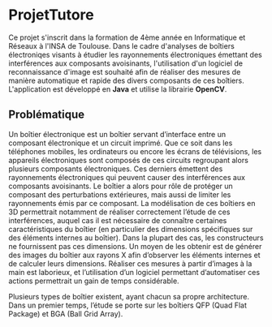 # ProjetTutore

Ce projet s'inscrit dans la formation de 4ème année en Informatique et Réseaux  à l'INSA de Toulouse. Dans le cadre d'analyses de boîtiers électroniqes visants à étudier les rayonnements électroniques émettant des interférences aux composants avoisinants, l'utilisation d'un logiciel de reconnaissance d'image est souhaité afin de réaliser des mesures de manière automatique et rapide des divers composants de ces boîtiers. L'application est développé en __Java__ et utilise la librairie __OpenCV__.

## Problématique

Un boîtier électronique est un boîtier servant d’interface entre un composant électronique et un circuit imprimé. Que ce soit dans les téléphones mobiles, les ordinateurs ou encore les écrans de télévisions, les appareils électroniques sont composés de ces circuits regroupant alors plusieurs composants électroniques. Ces derniers émettent des rayonnements électroniques qui peuvent causer des interférences aux composants avoisinants. Le boîtier a alors pour rôle de protéger un composant des perturbations extérieures, mais aussi de limiter les rayonnements émis par ce composant. La modélisation de ces boîtiers en 3D permettrait notamment de réaliser correctement l’étude de ces interférences, auquel cas il est nécessaire de connaître certaines caractéristiques du boîtier (en particulier des dimensions spécifiques sur des éléments internes au boîtier). Dans la plupart des cas, les constructeurs ne fournissent pas ces dimensions. Un moyen de les obtenir est de générer des images du boîtier aux rayons X afin d’observer les éléments internes et de calculer leurs dimensions. Réaliser ces mesures à partir d’images à la main est laborieux, et l’utilisation d’un logiciel permettant d’automatiser ces actions permettrait un gain de temps considérable.

Plusieurs types de boîtier existent, ayant chacun sa propre architecture. Dans un premier temps, l’étude se porte sur les boîtiers QFP (Quad Flat Package) et BGA (Ball Grid Array).
